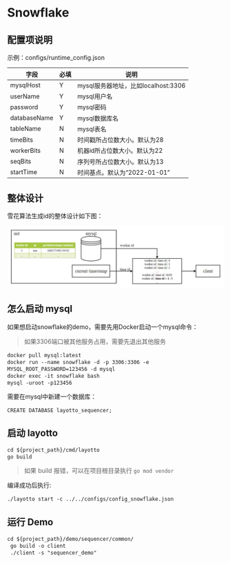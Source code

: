 # Snowflake

## 配置项说明

示例：configs/runtime_config.json

| 字段          | 必填 | 说明                                                         |
| ------------- | ---- | ------------------------------------------------------------ |
| mysqlHost     | Y    | mysql服务器地址，比如localhost:3306                                           |
| userName      | Y    | mysql用户名                                                  |
| password      | Y    | mysql密码                                                    |
| databaseName  | Y    | mysql数据库名                                                |
| tableName     | N    | mysql表名                                                    |
| timeBits      | N    | 时间戳所占位数大小。默认为28                                 |
| workerBits    | N    | 机器id所占位数大小。默认为22                                 |
| seqBits       | N    | 序列号所占位数大小。默认为13                                 |
| startTime     | N    | 时间基点。默认为“2022-01-01”                                 |

## 整体设计

雪花算法生成id的整体设计如下图：

![img.jpg](../../../img/sequencer/snowflake/snowflake_id.jpg)

## 怎么启动 mysql

如果想启动snowflake的demo，需要先用Docker启动一个mysql命令：

>如果3306端口被其他服务占用，需要先退出其他服务

```shell 
docker pull mysql:latest
docker run --name snowflake -d -p 3306:3306 -e MYSQL_ROOT_PASSWORD=123456 -d mysql
docker exec -it snowflake bash
mysql -uroot -p123456
```

需要在mysql中新建一个数据库：

```mysql
CREATE DATABASE layotto_sequencer;
```



## 启动 layotto

````shell
cd ${project_path}/cmd/layotto
go build
````

>如果 build 报错，可以在项目根目录执行 `go mod vendor`

编译成功后执行:

````shell
./layotto start -c ../../configs/config_snowflake.json
````

## 运行 Demo

````shell
cd ${project_path}/demo/sequencer/common/
 go build -o client
 ./client -s "sequencer_demo"
````